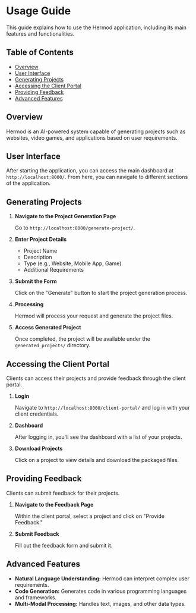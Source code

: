 # Usage Guide

This guide explains how to use the Hermod application, including its main features and functionalities.

## Table of Contents

- [Overview](#overview)
- [User Interface](#user-interface)
- [Generating Projects](#generating-projects)
- [Accessing the Client Portal](#accessing-the-client-portal)
- [Providing Feedback](#providing-feedback)
- [Advanced Features](#advanced-features)

## Overview

Hermod is an AI-powered system capable of generating projects such as websites, video games, and applications based on user requirements.

## User Interface

After starting the application, you can access the main dashboard at `http://localhost:8000/`. From here, you can navigate to different sections of the application.

## Generating Projects

1. **Navigate to the Project Generation Page**

   Go to `http://localhost:8000/generate-project/`.

2. **Enter Project Details**

   - Project Name
   - Description
   - Type (e.g., Website, Mobile App, Game)
   - Additional Requirements

3. **Submit the Form**

   Click on the "Generate" button to start the project generation process.

4. **Processing**

   Hermod will process your request and generate the project files.

5. **Access Generated Project**

   Once completed, the project will be available under the `generated_projects/` directory.

## Accessing the Client Portal

Clients can access their projects and provide feedback through the client portal.

1. **Login**

   Navigate to `http://localhost:8000/client-portal/` and log in with your client credentials.

2. **Dashboard**

   After logging in, you'll see the dashboard with a list of your projects.

3. **Download Projects**

   Click on a project to view details and download the packaged files.

## Providing Feedback

Clients can submit feedback for their projects.

1. **Navigate to the Feedback Page**

   Within the client portal, select a project and click on "Provide Feedback."

2. **Submit Feedback**

   Fill out the feedback form and submit it.

## Advanced Features

- **Natural Language Understanding:** Hermod can interpret complex user requirements.
- **Code Generation:** Generates code in various programming languages and frameworks.
- **Multi-Modal Processing:** Handles text, images, and other data types.
